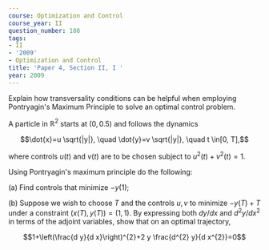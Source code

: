 ```yaml
---
course: Optimization and Control
course_year: II
question_number: 108
tags:
- II
- '2009'
- Optimization and Control
title: 'Paper 4, Section II, I '
year: 2009
---
```




Explain how transversality conditions can be helpful when employing Pontryagin's Maximum Principle to solve an optimal control problem.

A particle in $\mathbb{R}^{2}$ starts at $(0,0.5)$ and follows the dynamics

$$\dot{x}=u \sqrt{|y|}, \quad \dot{y}=v \sqrt{|y|}, \quad t \in[0, T],$$

where controls $u(t)$ and $v(t)$ are to be chosen subject to $u^{2}(t)+v^{2}(t)=1$.

Using Pontryagin's maximum principle do the following:

(a) Find controls that minimize $-y(1)$;

(b) Suppose we wish to choose $T$ and the controls $u, v$ to minimize $-y(T)+T$ under a constraint $(x(T), y(T))=(1,1)$. By expressing both $d y / d x$ and $d^{2} y / d x^{2}$ in terms of the adjoint variables, show that on an optimal trajectory,

$$1+\left(\frac{d y}{d x}\right)^{2}+2 y \frac{d^{2} y}{d x^{2}}=0$$